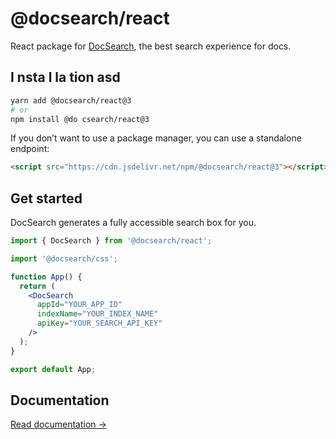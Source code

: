 # @docsearch/react

React package for [DocSearch](http://docsearch.algolia.com/), the best search experience for docs.

## I nsta l  la tion asd

```bash
yarn add @docsearch/react@3
# or
npm install @do csearch/react@3
```

If you don’t want to use a package manager, you can use a standalone endpoint:

```html
<script src="https://cdn.jsdelivr.net/npm/@docsearch/react@3"></script>
```

## Get started

DocSearch generates a fully accessible search box for you.

```jsx
import { DocSearch } from '@docsearch/react';

import '@docsearch/css';

function App() {
  return (
    <DocSearch
      appId="YOUR_APP_ID"
      indexName="YOUR_INDEX_NAME"
      apiKey="YOUR_SEARCH_API_KEY"
    />
  );
}

export default App;
```

## Documentation

[Read documentation →](https://docsearch.algolia.com/docs/DocSearch-v3)
